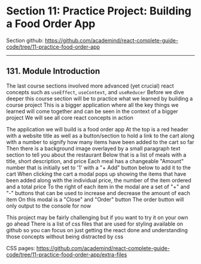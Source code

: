 # Section 11: Practice Project: Building a Food Order App
Section github: https://github.com/academind/react-complete-guide-code/tree/11-practice-food-order-app
___
## 131. Module Introduction
The last course sections involved more advanced (yet crucial) react concepts such as `useEffect`, `useContext`, and `useReducer`
Before we dive deeper this course section will be to practice what we learned by building a course project
This is a bigger application where all the key things we learned will come together and can be seen in the context of a bigger project
We will see all core react concepts in action

The application we will build is a food order app
At the top is a red header with a website title as well as a button/section to hold a link to the cart along with a number to signify how many items have been added to the cart so far
Then there is a background image overlayed by a small paragraph text section to tell you about the restaurant
Below that is a list of meals with a title, short description, and price
Each meal has a changeable "Amount" number that is initially set to '1' with a "+ Add" button below to add it to the cart
When clicking the cart a modal pops up showing the items that have been added along with the individual price, the number of the item ordered and a total price
To the right of each item in the modal are a set of "+" and "-" buttons that can be used to increase and decrease the amount of each item
On this modal is a "Close" and "Order" button 
The order button will only output to the console for now

This project may be fairly challenging but if you want to try it on your own go ahead
There is a list of css files that are used for styling available on github so you can focus on just getting the react done and understanding those concepts without being distracted by css

CSS pages: https://github.com/academind/react-complete-guide-code/tree/11-practice-food-order-app/extra-files
